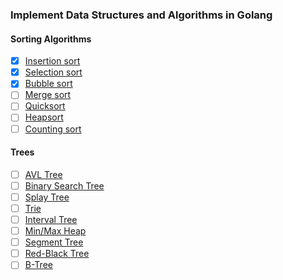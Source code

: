 ### Implement Data Structures and Algorithms in Golang

#### Sorting Algorithms
- [x] [Insertion sort](https://en.wikipedia.org/wiki/Insertion_sort)
- [x] [Selection sort](https://en.wikipedia.org/wiki/Selection_sort)
- [x] [Bubble sort](https://en.wikipedia.org/wiki/Bubble_sort)
- [ ] [Merge sort](https://en.wikipedia.org/wiki/Merge_sort)
- [ ] [Quicksort](https://en.wikipedia.org/wiki/Quicksort)
- [ ] [Heapsort](https://en.wikipedia.org/wiki/Heapsort)
- [ ] [Counting sort](https://en.wikipedia.org/wiki/Counting_sort)

#### Trees

- [ ] [AVL Tree](https://en.wikipedia.org/wiki/AVL_tree)
- [ ] [Binary Search Tree](https://en.wikipedia.org/wiki/Binary_search_tree)
- [ ] [Splay Tree](https://en.wikipedia.org/wiki/Splay_tree)
- [ ] [Trie](https://en.wikipedia.org/wiki/Trie)
- [ ] [Interval Tree](https://en.wikipedia.org/wiki/Interval_tree)
- [ ] [Min/Max Heap](https://en.wikipedia.org/wiki/Min-max_heap)
- [ ] [Segment Tree](https://en.wikipedia.org/wiki/Segment_tree)
- [ ] [Red-Black Tree](https://en.wikipedia.org/wiki/Red–black_tree)
- [ ] [B-Tree](https://en.wikipedia.org/wiki/B-tree)
